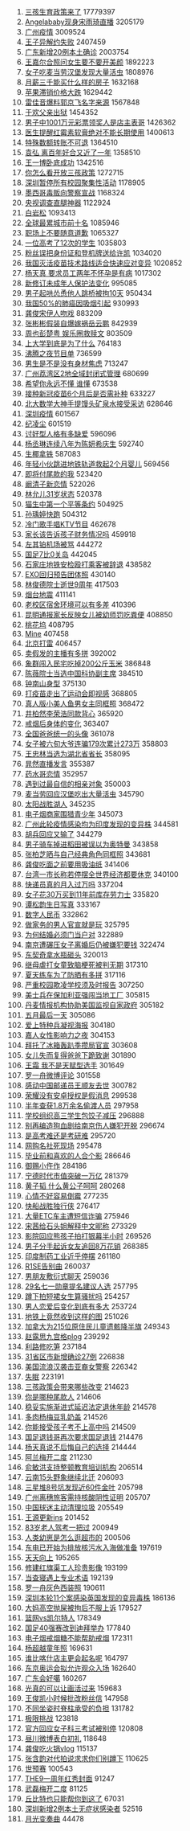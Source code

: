 1. [三孩生育政策来了](https://s.weibo.com/weibo?q=%23%E4%B8%89%E5%AD%A9%E7%94%9F%E8%82%B2%E6%94%BF%E7%AD%96%E6%9D%A5%E4%BA%86%23&Refer=top) 17779397
1. [Angelababy现身宋雨琦直播](https://s.weibo.com/weibo?q=Angelababy%E7%8E%B0%E8%BA%AB%E5%AE%8B%E9%9B%A8%E7%90%A6%E7%9B%B4%E6%92%AD&Refer=top) 3205179
1. [广州疫情](https://s.weibo.com/weibo?q=%23%E5%B9%BF%E5%B7%9E%E7%96%AB%E6%83%85%23&Refer=top) 3009524
1. [王子异解约失败](https://s.weibo.com/weibo?q=%23%E7%8E%8B%E5%AD%90%E5%BC%82%E8%A7%A3%E7%BA%A6%E5%A4%B1%E8%B4%A5%23&Refer=top) 2407459
1. [广东新增20例本土确诊](https://s.weibo.com/weibo?q=%23%E5%B9%BF%E4%B8%9C%E6%96%B0%E5%A2%9E20%E4%BE%8B%E6%9C%AC%E5%9C%9F%E7%A1%AE%E8%AF%8A%23&Refer=top) 2003754
1. [王嘉尔合照问女生要不要开美颜](https://s.weibo.com/weibo?q=%23%E7%8E%8B%E5%98%89%E5%B0%94%E5%90%88%E7%85%A7%E9%97%AE%E5%A5%B3%E7%94%9F%E8%A6%81%E4%B8%8D%E8%A6%81%E5%BC%80%E7%BE%8E%E9%A2%9C%23&Refer=top) 1892223
1. [女子吃麦当劳汉堡发现大量活虫](https://s.weibo.com/weibo?q=%23%E5%A5%B3%E5%AD%90%E5%90%83%E9%BA%A6%E5%BD%93%E5%8A%B3%E6%B1%89%E5%A0%A1%E5%8F%91%E7%8E%B0%E5%A4%A7%E9%87%8F%E6%B4%BB%E8%99%AB%23&Refer=top) 1808976
1. [月薪三千能买什么样的房子](https://s.weibo.com/weibo?q=%23%E6%9C%88%E8%96%AA%E4%B8%89%E5%8D%83%E8%83%BD%E4%B9%B0%E4%BB%80%E4%B9%88%E6%A0%B7%E7%9A%84%E6%88%BF%E5%AD%90%23&Refer=top) 1632168
1. [苹果滞销价格大跌](https://s.weibo.com/weibo?q=%23%E8%8B%B9%E6%9E%9C%E6%BB%9E%E9%94%80%E4%BB%B7%E6%A0%BC%E5%A4%A7%E8%B7%8C%23&Refer=top) 1629442
1. [雷佳音爆料郭京飞名字来源](https://s.weibo.com/weibo?q=%23%E9%9B%B7%E4%BD%B3%E9%9F%B3%E7%88%86%E6%96%99%E9%83%AD%E4%BA%AC%E9%A3%9E%E5%90%8D%E5%AD%97%E6%9D%A5%E6%BA%90%23&Refer=top) 1567848
1. [于欢父亲出狱](https://s.weibo.com/weibo?q=%23%E4%BA%8E%E6%AC%A2%E7%88%B6%E4%BA%B2%E5%87%BA%E7%8B%B1%23&Refer=top) 1454352
1. [男子中1001万元彩票领奖人是店主表哥](https://s.weibo.com/weibo?q=%23%E7%94%B7%E5%AD%90%E4%B8%AD1001%E4%B8%87%E5%85%83%E5%BD%A9%E7%A5%A8%E9%A2%86%E5%A5%96%E4%BA%BA%E6%98%AF%E5%BA%97%E4%B8%BB%E8%A1%A8%E5%93%A5%23&Refer=top) 1426362
1. [医生提醒红霉素软膏绝对不能长期使用](https://s.weibo.com/weibo?q=%23%E5%8C%BB%E7%94%9F%E6%8F%90%E9%86%92%E7%BA%A2%E9%9C%89%E7%B4%A0%E8%BD%AF%E8%86%8F%E7%BB%9D%E5%AF%B9%E4%B8%8D%E8%83%BD%E9%95%BF%E6%9C%9F%E4%BD%BF%E7%94%A8%23&Refer=top) 1400613
1. [特殊数额转账不可退](https://s.weibo.com/weibo?q=%23%E7%89%B9%E6%AE%8A%E6%95%B0%E9%A2%9D%E8%BD%AC%E8%B4%A6%E4%B8%8D%E5%8F%AF%E9%80%80%23&Refer=top) 1364510
1. [袁弘 离百年好合又近了一年](https://s.weibo.com/weibo?q=%E8%A2%81%E5%BC%98%20%E7%A6%BB%E7%99%BE%E5%B9%B4%E5%A5%BD%E5%90%88%E5%8F%88%E8%BF%91%E4%BA%86%E4%B8%80%E5%B9%B4&Refer=top) 1358510
1. [王一博卧底成功](https://s.weibo.com/weibo?q=%23%E7%8E%8B%E4%B8%80%E5%8D%9A%E5%8D%A7%E5%BA%95%E6%88%90%E5%8A%9F%23&Refer=top) 1342516
1. [你怎么看开放三孩政策](https://s.weibo.com/weibo?q=%23%E4%BD%A0%E6%80%8E%E4%B9%88%E7%9C%8B%E5%BC%80%E6%94%BE%E4%B8%89%E5%AD%A9%E6%94%BF%E7%AD%96%23&Refer=top) 1272715
1. [深圳暂停所有校园聚集性活动](https://s.weibo.com/weibo?q=%23%E6%B7%B1%E5%9C%B3%E6%9A%82%E5%81%9C%E6%89%80%E6%9C%89%E6%A0%A1%E5%9B%AD%E8%81%9A%E9%9B%86%E6%80%A7%E6%B4%BB%E5%8A%A8%23&Refer=top) 1178905
1. [墨西哥毒贩向警察宣战](https://s.weibo.com/weibo?q=%23%E5%A2%A8%E8%A5%BF%E5%93%A5%E6%AF%92%E8%B4%A9%E5%90%91%E8%AD%A6%E5%AF%9F%E5%AE%A3%E6%88%98%23&Refer=top) 1168324
1. [央视调查直腿神器](https://s.weibo.com/weibo?q=%23%E5%A4%AE%E8%A7%86%E8%B0%83%E6%9F%A5%E7%9B%B4%E8%85%BF%E7%A5%9E%E5%99%A8%23&Refer=top) 1122924
1. [白岩松](https://s.weibo.com/weibo?q=%E7%99%BD%E5%B2%A9%E6%9D%BE&Refer=top) 1093413
1. [全球最累城市前十名](https://s.weibo.com/weibo?q=%23%E5%85%A8%E7%90%83%E6%9C%80%E7%B4%AF%E5%9F%8E%E5%B8%82%E5%89%8D%E5%8D%81%E5%90%8D%23&Refer=top) 1085946
1. [职场上不要随意道歉](https://s.weibo.com/weibo?q=%23%E8%81%8C%E5%9C%BA%E4%B8%8A%E4%B8%8D%E8%A6%81%E9%9A%8F%E6%84%8F%E9%81%93%E6%AD%89%23&Refer=top) 1065327
1. [一位高考了12次的学生](https://s.weibo.com/weibo?q=%23%E4%B8%80%E4%BD%8D%E9%AB%98%E8%80%83%E4%BA%8612%E6%AC%A1%E7%9A%84%E5%AD%A6%E7%94%9F%23&Refer=top) 1035803
1. [粉丝误把身份证和登机牌送给许凯](https://s.weibo.com/weibo?q=%23%E7%B2%89%E4%B8%9D%E8%AF%AF%E6%8A%8A%E8%BA%AB%E4%BB%BD%E8%AF%81%E5%92%8C%E7%99%BB%E6%9C%BA%E7%89%8C%E9%80%81%E7%BB%99%E8%AE%B8%E5%87%AF%23&Refer=top) 1034020
1. [我国灭活疫苗技术路线适合快速应对变异](https://s.weibo.com/weibo?q=%23%E6%88%91%E5%9B%BD%E7%81%AD%E6%B4%BB%E7%96%AB%E8%8B%97%E6%8A%80%E6%9C%AF%E8%B7%AF%E7%BA%BF%E9%80%82%E5%90%88%E5%BF%AB%E9%80%9F%E5%BA%94%E5%AF%B9%E5%8F%98%E5%BC%82%23&Refer=top) 1020852
1. [杨天真 要求员工两年不怀孕是有病](https://s.weibo.com/weibo?q=%23%E6%9D%A8%E5%A4%A9%E7%9C%9F%20%E8%A6%81%E6%B1%82%E5%91%98%E5%B7%A5%E4%B8%A4%E5%B9%B4%E4%B8%8D%E6%80%80%E5%AD%95%E6%98%AF%E6%9C%89%E7%97%85%23&Refer=top) 1017302
1. [新修订未成年人保护法变化](https://s.weibo.com/weibo?q=%23%E6%96%B0%E4%BF%AE%E8%AE%A2%E6%9C%AA%E6%88%90%E5%B9%B4%E4%BA%BA%E4%BF%9D%E6%8A%A4%E6%B3%95%E5%8F%98%E5%8C%96%23&Refer=top) 995085
1. [男子起哄怂恿他人跳桥被拘10天](https://s.weibo.com/weibo?q=%23%E7%94%B7%E5%AD%90%E8%B5%B7%E5%93%84%E6%80%82%E6%81%BF%E4%BB%96%E4%BA%BA%E8%B7%B3%E6%A1%A5%E8%A2%AB%E6%8B%9810%E5%A4%A9%23&Refer=top) 950434
1. [我国50%的肺癌因吸烟引起](https://s.weibo.com/weibo?q=%23%E6%88%91%E5%9B%BD50%25%E7%9A%84%E8%82%BA%E7%99%8C%E5%9B%A0%E5%90%B8%E7%83%9F%E5%BC%95%E8%B5%B7%23&Refer=top) 930993
1. [龚俊宋伊人吻戏](https://s.weibo.com/weibo?q=%23%E9%BE%9A%E4%BF%8A%E5%AE%8B%E4%BC%8A%E4%BA%BA%E5%90%BB%E6%88%8F%23&Refer=top) 883209
1. [张彬彬假装自爆嫁祸岳云鹏](https://s.weibo.com/weibo?q=%23%E5%BC%A0%E5%BD%AC%E5%BD%AC%E5%81%87%E8%A3%85%E8%87%AA%E7%88%86%E5%AB%81%E7%A5%B8%E5%B2%B3%E4%BA%91%E9%B9%8F%23&Refer=top) 842939
1. [周也彭楚粤 娱乐圈救赎文](https://s.weibo.com/weibo?q=%E5%91%A8%E4%B9%9F%E5%BD%AD%E6%A5%9A%E7%B2%A4%20%E5%A8%B1%E4%B9%90%E5%9C%88%E6%95%91%E8%B5%8E%E6%96%87&Refer=top) 803509
1. [上大学到底是为了什么](https://s.weibo.com/weibo?q=%23%E4%B8%8A%E5%A4%A7%E5%AD%A6%E5%88%B0%E5%BA%95%E6%98%AF%E4%B8%BA%E4%BA%86%E4%BB%80%E4%B9%88%23&Refer=top) 764183
1. [沸腾之夜节目单](https://s.weibo.com/weibo?q=%23%E6%B2%B8%E8%85%BE%E4%B9%8B%E5%A4%9C%E8%8A%82%E7%9B%AE%E5%8D%95%23&Refer=top) 736599
1. [男生是不是没有身材焦虑](https://s.weibo.com/weibo?q=%23%E7%94%B7%E7%94%9F%E6%98%AF%E4%B8%8D%E6%98%AF%E6%B2%A1%E6%9C%89%E8%BA%AB%E6%9D%90%E7%84%A6%E8%99%91%23&Refer=top) 713247
1. [广州荔湾区2地全域封闭式管理](https://s.weibo.com/weibo?q=%23%E5%B9%BF%E5%B7%9E%E8%8D%94%E6%B9%BE%E5%8C%BA2%E5%9C%B0%E5%85%A8%E5%9F%9F%E5%B0%81%E9%97%AD%E5%BC%8F%E7%AE%A1%E7%90%86%23&Refer=top) 680699
1. [希望你永远不懂 谁懂](https://s.weibo.com/weibo?q=%E5%B8%8C%E6%9C%9B%E4%BD%A0%E6%B0%B8%E8%BF%9C%E4%B8%8D%E6%87%82%20%E8%B0%81%E6%87%82&Refer=top) 673538
1. [接种新冠疫苗6个月后是否需补种](https://s.weibo.com/weibo?q=%23%E6%8E%A5%E7%A7%8D%E6%96%B0%E5%86%A0%E7%96%AB%E8%8B%976%E4%B8%AA%E6%9C%88%E5%90%8E%E6%98%AF%E5%90%A6%E9%9C%80%E8%A1%A5%E7%A7%8D%23&Refer=top) 633227
1. [北大数学大神手提馒头矿泉水接受采访](https://s.weibo.com/weibo?q=%23%E5%8C%97%E5%A4%A7%E6%95%B0%E5%AD%A6%E5%A4%A7%E7%A5%9E%E6%89%8B%E6%8F%90%E9%A6%92%E5%A4%B4%E7%9F%BF%E6%B3%89%E6%B0%B4%E6%8E%A5%E5%8F%97%E9%87%87%E8%AE%BF%23&Refer=top) 628646
1. [深圳疫情](https://s.weibo.com/weibo?q=%E6%B7%B1%E5%9C%B3%E7%96%AB%E6%83%85&Refer=top) 601567
1. [纪凌尘](https://s.weibo.com/weibo?q=%E7%BA%AA%E5%87%8C%E5%B0%98&Refer=top) 601519
1. [讨好型人格有多缺爱](https://s.weibo.com/weibo?q=%23%E8%AE%A8%E5%A5%BD%E5%9E%8B%E4%BA%BA%E6%A0%BC%E6%9C%89%E5%A4%9A%E7%BC%BA%E7%88%B1%23&Refer=top) 596096
1. [杨丞琳连续八年为陈妍希庆生](https://s.weibo.com/weibo?q=%23%E6%9D%A8%E4%B8%9E%E7%90%B3%E8%BF%9E%E7%BB%AD%E5%85%AB%E5%B9%B4%E4%B8%BA%E9%99%88%E5%A6%8D%E5%B8%8C%E5%BA%86%E7%94%9F%23&Refer=top) 592740
1. [生椰拿铁](https://s.weibo.com/weibo?q=%E7%94%9F%E6%A4%B0%E6%8B%BF%E9%93%81&Refer=top) 587083
1. [年轻小伙跳进地铁轨道救起2个月婴儿](https://s.weibo.com/weibo?q=%23%E5%B9%B4%E8%BD%BB%E5%B0%8F%E4%BC%99%E8%B7%B3%E8%BF%9B%E5%9C%B0%E9%93%81%E8%BD%A8%E9%81%93%E6%95%91%E8%B5%B72%E4%B8%AA%E6%9C%88%E5%A9%B4%E5%84%BF%23&Refer=top) 569456
1. [即将付尾款的我](https://s.weibo.com/weibo?q=%23%E5%8D%B3%E5%B0%86%E4%BB%98%E5%B0%BE%E6%AC%BE%E7%9A%84%E6%88%91%23&Refer=top) 523420
1. [阚清子新恋情](https://s.weibo.com/weibo?q=%23%E9%98%9A%E6%B8%85%E5%AD%90%E6%96%B0%E6%81%8B%E6%83%85%23&Refer=top) 522026
1. [林允儿31岁状态](https://s.weibo.com/weibo?q=%23%E6%9E%97%E5%85%81%E5%84%BF31%E5%B2%81%E7%8A%B6%E6%80%81%23&Refer=top) 520378
1. [猫生中第一个平等条约](https://s.weibo.com/weibo?q=%23%E7%8C%AB%E7%94%9F%E4%B8%AD%E7%AC%AC%E4%B8%80%E4%B8%AA%E5%B9%B3%E7%AD%89%E6%9D%A1%E7%BA%A6%23&Refer=top) 504925
1. [孙瑀婷快跑](https://s.weibo.com/weibo?q=%23%E5%AD%99%E7%91%80%E5%A9%B7%E5%BF%AB%E8%B7%91%23&Refer=top) 504312
1. [冷门歌手唱KTV节目](https://s.weibo.com/weibo?q=%E5%86%B7%E9%97%A8%E6%AD%8C%E6%89%8B%E5%94%B1KTV%E8%8A%82%E7%9B%AE&Refer=top) 462678
1. [家长该告诉孩子财务情况吗](https://s.weibo.com/weibo?q=%23%E5%AE%B6%E9%95%BF%E8%AF%A5%E5%91%8A%E8%AF%89%E5%AD%A9%E5%AD%90%E8%B4%A2%E5%8A%A1%E6%83%85%E5%86%B5%E5%90%97%23&Refer=top) 459918
1. [左其铂机场被骂](https://s.weibo.com/weibo?q=%23%E5%B7%A6%E5%85%B6%E9%93%82%E6%9C%BA%E5%9C%BA%E8%A2%AB%E9%AA%82%23&Refer=top) 444272
1. [国足7比0关岛](https://s.weibo.com/weibo?q=%E5%9B%BD%E8%B6%B37%E6%AF%940%E5%85%B3%E5%B2%9B&Refer=top) 442045
1. [石家庄地铁安检殴打乘客被辞退](https://s.weibo.com/weibo?q=%23%E7%9F%B3%E5%AE%B6%E5%BA%84%E5%9C%B0%E9%93%81%E5%AE%89%E6%A3%80%E6%AE%B4%E6%89%93%E4%B9%98%E5%AE%A2%E8%A2%AB%E8%BE%9E%E9%80%80%23&Refer=top) 438582
1. [EXO回归预告团体照](https://s.weibo.com/weibo?q=%23EXO%E5%9B%9E%E5%BD%92%E9%A2%84%E5%91%8A%E5%9B%A2%E4%BD%93%E7%85%A7%23&Refer=top) 430140
1. [林俊德院士逝世9周年](https://s.weibo.com/weibo?q=%23%E6%9E%97%E4%BF%8A%E5%BE%B7%E9%99%A2%E5%A3%AB%E9%80%9D%E4%B8%969%E5%91%A8%E5%B9%B4%23&Refer=top) 417503
1. [烟台地震](https://s.weibo.com/weibo?q=%E7%83%9F%E5%8F%B0%E5%9C%B0%E9%9C%87&Refer=top) 411141
1. [老校区宿舍环境可以有多差](https://s.weibo.com/weibo?q=%23%E8%80%81%E6%A0%A1%E5%8C%BA%E5%AE%BF%E8%88%8D%E7%8E%AF%E5%A2%83%E5%8F%AF%E4%BB%A5%E6%9C%89%E5%A4%9A%E5%B7%AE%23&Refer=top) 410396
1. [昆明通报家长反映女儿被幼师罚吃粪便](https://s.weibo.com/weibo?q=%23%E6%98%86%E6%98%8E%E9%80%9A%E6%8A%A5%E5%AE%B6%E9%95%BF%E5%8F%8D%E6%98%A0%E5%A5%B3%E5%84%BF%E8%A2%AB%E5%B9%BC%E5%B8%88%E7%BD%9A%E5%90%83%E7%B2%AA%E4%BE%BF%23&Refer=top) 408850
1. [桃花坞](https://s.weibo.com/weibo?q=%E6%A1%83%E8%8A%B1%E5%9D%9E&Refer=top) 408795
1. [Mine](https://s.weibo.com/weibo?q=%23Mine%23&Refer=top) 407458
1. [北京打雷](https://s.weibo.com/weibo?q=%E5%8C%97%E4%BA%AC%E6%89%93%E9%9B%B7&Refer=top) 406457
1. [卖假发的主播有多拼](https://s.weibo.com/weibo?q=%23%E5%8D%96%E5%81%87%E5%8F%91%E7%9A%84%E4%B8%BB%E6%92%AD%E6%9C%89%E5%A4%9A%E6%8B%BC%23&Refer=top) 392002
1. [象群闯入民宅吃掉200公斤玉米](https://s.weibo.com/weibo?q=%23%E8%B1%A1%E7%BE%A4%E9%97%AF%E5%85%A5%E6%B0%91%E5%AE%85%E5%90%83%E6%8E%89200%E5%85%AC%E6%96%A4%E7%8E%89%E7%B1%B3%23&Refer=top) 386848
1. [陈薇院士当选中国科协副主席](https://s.weibo.com/weibo?q=%23%E9%99%88%E8%96%87%E9%99%A2%E5%A3%AB%E5%BD%93%E9%80%89%E4%B8%AD%E5%9B%BD%E7%A7%91%E5%8D%8F%E5%89%AF%E4%B8%BB%E5%B8%AD%23&Refer=top) 384510
1. [钟南山身型](https://s.weibo.com/weibo?q=%23%E9%92%9F%E5%8D%97%E5%B1%B1%E8%BA%AB%E5%9E%8B%23&Refer=top) 375130
1. [打疫苗走出了运动会即视感](https://s.weibo.com/weibo?q=%23%E6%89%93%E7%96%AB%E8%8B%97%E8%B5%B0%E5%87%BA%E4%BA%86%E8%BF%90%E5%8A%A8%E4%BC%9A%E5%8D%B3%E8%A7%86%E6%84%9F%23&Refer=top) 368805
1. [真人版小美人鱼男女主同框照](https://s.weibo.com/weibo?q=%23%E7%9C%9F%E4%BA%BA%E7%89%88%E5%B0%8F%E7%BE%8E%E4%BA%BA%E9%B1%BC%E7%94%B7%E5%A5%B3%E4%B8%BB%E5%90%8C%E6%A1%86%E7%85%A7%23&Refer=top) 368472
1. [井柏然李荣浩同款背心](https://s.weibo.com/weibo?q=%23%E4%BA%95%E6%9F%8F%E7%84%B6%E6%9D%8E%E8%8D%A3%E6%B5%A9%E5%90%8C%E6%AC%BE%E8%83%8C%E5%BF%83%23&Refer=top) 365920
1. [戒烟后身体的变化](https://s.weibo.com/weibo?q=%23%E6%88%92%E7%83%9F%E5%90%8E%E8%BA%AB%E4%BD%93%E7%9A%84%E5%8F%98%E5%8C%96%23&Refer=top) 363407
1. [全国爸爸统一的头像](https://s.weibo.com/weibo?q=%23%E5%85%A8%E5%9B%BD%E7%88%B8%E7%88%B8%E7%BB%9F%E4%B8%80%E7%9A%84%E5%A4%B4%E5%83%8F%23&Refer=top) 361078
1. [女子被六旬大爷连骗179次累计273万](https://s.weibo.com/weibo?q=%23%E5%A5%B3%E5%AD%90%E8%A2%AB%E5%85%AD%E6%97%AC%E5%A4%A7%E7%88%B7%E8%BF%9E%E9%AA%97179%E6%AC%A1%E7%B4%AF%E8%AE%A1273%E4%B8%87%23&Refer=top) 358803
1. [王忠林当选为湖北省省长](https://s.weibo.com/weibo?q=%23%E7%8E%8B%E5%BF%A0%E6%9E%97%E5%BD%93%E9%80%89%E4%B8%BA%E6%B9%96%E5%8C%97%E7%9C%81%E7%9C%81%E9%95%BF%23&Refer=top) 358095
1. [晁然直播发言](https://s.weibo.com/weibo?q=%23%E6%99%81%E7%84%B6%E7%9B%B4%E6%92%AD%E5%8F%91%E8%A8%80%23&Refer=top) 355387
1. [药水哥恋情](https://s.weibo.com/weibo?q=%23%E8%8D%AF%E6%B0%B4%E5%93%A5%E6%81%8B%E6%83%85%23&Refer=top) 352957
1. [遇到过最自信的相亲对象](https://s.weibo.com/weibo?q=%23%E9%81%87%E5%88%B0%E8%BF%87%E6%9C%80%E8%87%AA%E4%BF%A1%E7%9A%84%E7%9B%B8%E4%BA%B2%E5%AF%B9%E8%B1%A1%23&Refer=top) 350003
1. [麦当劳回应汉堡吃出大量活虫](https://s.weibo.com/weibo?q=%23%E9%BA%A6%E5%BD%93%E5%8A%B3%E5%9B%9E%E5%BA%94%E6%B1%89%E5%A0%A1%E5%90%83%E5%87%BA%E5%A4%A7%E9%87%8F%E6%B4%BB%E8%99%AB%23&Refer=top) 345790
1. [太阳战胜湖人](https://s.weibo.com/weibo?q=%23%E5%A4%AA%E9%98%B3%E6%88%98%E8%83%9C%E6%B9%96%E4%BA%BA%23&Refer=top) 345235
1. [电子烟商家围猎青少年](https://s.weibo.com/weibo?q=%23%E7%94%B5%E5%AD%90%E7%83%9F%E5%95%86%E5%AE%B6%E5%9B%B4%E7%8C%8E%E9%9D%92%E5%B0%91%E5%B9%B4%23&Refer=top) 345073
1. [广州此轮疫情感染均为印度发现的变异株](https://s.weibo.com/weibo?q=%23%E5%B9%BF%E5%B7%9E%E6%AD%A4%E8%BD%AE%E7%96%AB%E6%83%85%E6%84%9F%E6%9F%93%E5%9D%87%E4%B8%BA%E5%8D%B0%E5%BA%A6%E5%8F%91%E7%8E%B0%E7%9A%84%E5%8F%98%E5%BC%82%E6%A0%AA%23&Refer=top) 344581
1. [胡兵回应又输了](https://s.weibo.com/weibo?q=%23%E8%83%A1%E5%85%B5%E5%9B%9E%E5%BA%94%E5%8F%88%E8%BE%93%E4%BA%86%23&Refer=top) 344279
1. [男子骑车掉进稻田被误以为奥特曼](https://s.weibo.com/weibo?q=%23%E7%94%B7%E5%AD%90%E9%AA%91%E8%BD%A6%E6%8E%89%E8%BF%9B%E7%A8%BB%E7%94%B0%E8%A2%AB%E8%AF%AF%E4%BB%A5%E4%B8%BA%E5%A5%A5%E7%89%B9%E6%9B%BC%23&Refer=top) 343858
1. [张柏芝晒与自己经典角色同框照](https://s.weibo.com/weibo?q=%23%E5%BC%A0%E6%9F%8F%E8%8A%9D%E6%99%92%E4%B8%8E%E8%87%AA%E5%B7%B1%E7%BB%8F%E5%85%B8%E8%A7%92%E8%89%B2%E5%90%8C%E6%A1%86%E7%85%A7%23&Refer=top) 343681
1. [龚俊吃面之前要用吸油纸](https://s.weibo.com/weibo?q=%23%E9%BE%9A%E4%BF%8A%E5%90%83%E9%9D%A2%E4%B9%8B%E5%89%8D%E8%A6%81%E7%94%A8%E5%90%B8%E6%B2%B9%E7%BA%B8%23&Refer=top) 341406
1. [台湾一市长称若停摆全世界经济都要休克](https://s.weibo.com/weibo?q=%23%E5%8F%B0%E6%B9%BE%E4%B8%80%E5%B8%82%E9%95%BF%E7%A7%B0%E8%8B%A5%E5%81%9C%E6%91%86%E5%85%A8%E4%B8%96%E7%95%8C%E7%BB%8F%E6%B5%8E%E9%83%BD%E8%A6%81%E4%BC%91%E5%85%8B%23&Refer=top) 340100
1. [快递员真的月入过万吗](https://s.weibo.com/weibo?q=%23%E5%BF%AB%E9%80%92%E5%91%98%E7%9C%9F%E7%9A%84%E6%9C%88%E5%85%A5%E8%BF%87%E4%B8%87%E5%90%97%23&Refer=top) 337204
1. [女子花30万买到11年前库存劳力士](https://s.weibo.com/weibo?q=%23%E5%A5%B3%E5%AD%90%E8%8A%B130%E4%B8%87%E4%B9%B0%E5%88%B011%E5%B9%B4%E5%89%8D%E5%BA%93%E5%AD%98%E5%8A%B3%E5%8A%9B%E5%A3%AB%23&Refer=top) 335820
1. [谭松韵生日写真](https://s.weibo.com/weibo?q=%23%E8%B0%AD%E6%9D%BE%E9%9F%B5%E7%94%9F%E6%97%A5%E5%86%99%E7%9C%9F%23&Refer=top) 333167
1. [数字人民币](https://s.weibo.com/weibo?q=%E6%95%B0%E5%AD%97%E4%BA%BA%E6%B0%91%E5%B8%81&Refer=top) 332862
1. [做家务的男人官宣就是玩](https://s.weibo.com/weibo?q=%23%E5%81%9A%E5%AE%B6%E5%8A%A1%E7%9A%84%E7%94%B7%E4%BA%BA%E5%AE%98%E5%AE%A3%E5%B0%B1%E6%98%AF%E7%8E%A9%23&Refer=top) 325795
1. [为何结婚必须门当户对](https://s.weibo.com/weibo?q=%23%E4%B8%BA%E4%BD%95%E7%BB%93%E5%A9%9A%E5%BF%85%E9%A1%BB%E9%97%A8%E5%BD%93%E6%88%B7%E5%AF%B9%23&Refer=top) 322889
1. [南京遭碾压女子离婚后仍被嫌犯要钱](https://s.weibo.com/weibo?q=%23%E5%8D%97%E4%BA%AC%E9%81%AD%E7%A2%BE%E5%8E%8B%E5%A5%B3%E5%AD%90%E7%A6%BB%E5%A9%9A%E5%90%8E%E4%BB%8D%E8%A2%AB%E5%AB%8C%E7%8A%AF%E8%A6%81%E9%92%B1%23&Refer=top) 322474
1. [东契奇拿水瓶砸头](https://s.weibo.com/weibo?q=%23%E4%B8%9C%E5%A5%91%E5%A5%87%E6%8B%BF%E6%B0%B4%E7%93%B6%E7%A0%B8%E5%A4%B4%23&Refer=top) 320013
1. [继母虐打女童致脑梗死被判无期](https://s.weibo.com/weibo?q=%23%E7%BB%A7%E6%AF%8D%E8%99%90%E6%89%93%E5%A5%B3%E7%AB%A5%E8%87%B4%E8%84%91%E6%A2%97%E6%AD%BB%E8%A2%AB%E5%88%A4%E6%97%A0%E6%9C%9F%23&Refer=top) 317310
1. [夏天练车为了防晒有多拼](https://s.weibo.com/weibo?q=%23%E5%A4%8F%E5%A4%A9%E7%BB%83%E8%BD%A6%E4%B8%BA%E4%BA%86%E9%98%B2%E6%99%92%E6%9C%89%E5%A4%9A%E6%8B%BC%23&Refer=top) 317116
1. [严重校园欺凌学校须及时报告](https://s.weibo.com/weibo?q=%23%E4%B8%A5%E9%87%8D%E6%A0%A1%E5%9B%AD%E6%AC%BA%E5%87%8C%E5%AD%A6%E6%A0%A1%E9%A1%BB%E5%8F%8A%E6%97%B6%E6%8A%A5%E5%91%8A%23&Refer=top) 307250
1. [美士兵在保加利亚强闯当地工厂](https://s.weibo.com/weibo?q=%23%E7%BE%8E%E5%A3%AB%E5%85%B5%E5%9C%A8%E4%BF%9D%E5%8A%A0%E5%88%A9%E4%BA%9A%E5%BC%BA%E9%97%AF%E5%BD%93%E5%9C%B0%E5%B7%A5%E5%8E%82%23&Refer=top) 305815
1. [丹麦情报机构协助美国监视自家政府](https://s.weibo.com/weibo?q=%23%E4%B8%B9%E9%BA%A6%E6%83%85%E6%8A%A5%E6%9C%BA%E6%9E%84%E5%8D%8F%E5%8A%A9%E7%BE%8E%E5%9B%BD%E7%9B%91%E8%A7%86%E8%87%AA%E5%AE%B6%E6%94%BF%E5%BA%9C%23&Refer=top) 305182
1. [五月最后一天](https://s.weibo.com/weibo?q=%E4%BA%94%E6%9C%88%E6%9C%80%E5%90%8E%E4%B8%80%E5%A4%A9&Refer=top) 305086
1. [爱上特种兵凝视海报](https://s.weibo.com/weibo?q=%23%E7%88%B1%E4%B8%8A%E7%89%B9%E7%A7%8D%E5%85%B5%E5%87%9D%E8%A7%86%E6%B5%B7%E6%8A%A5%23&Refer=top) 304180
1. [嘉人女性影响力之夜](https://s.weibo.com/weibo?q=%23%E5%98%89%E4%BA%BA%E5%A5%B3%E6%80%A7%E5%BD%B1%E5%93%8D%E5%8A%9B%E4%B9%8B%E5%A4%9C%23&Refer=top) 304153
1. [拜托了冰箱轰趴季攒局官宣](https://s.weibo.com/weibo?q=%23%E6%8B%9C%E6%89%98%E4%BA%86%E5%86%B0%E7%AE%B1%E8%BD%B0%E8%B6%B4%E5%AD%A3%E6%94%92%E5%B1%80%E5%AE%98%E5%AE%A3%23&Refer=top) 303608
1. [女儿失而复得爸爸下跪致谢](https://s.weibo.com/weibo?q=%23%E5%A5%B3%E5%84%BF%E5%A4%B1%E8%80%8C%E5%A4%8D%E5%BE%97%E7%88%B8%E7%88%B8%E4%B8%8B%E8%B7%AA%E8%87%B4%E8%B0%A2%23&Refer=top) 301890
1. [王霜 我不是天赋型选手](https://s.weibo.com/weibo?q=%23%E7%8E%8B%E9%9C%9C%20%E6%88%91%E4%B8%8D%E6%98%AF%E5%A4%A9%E8%B5%8B%E5%9E%8B%E9%80%89%E6%89%8B%23&Refer=top) 301649
1. [罗一舟微博评论](https://s.weibo.com/weibo?q=%23%E7%BD%97%E4%B8%80%E8%88%9F%E5%BE%AE%E5%8D%9A%E8%AF%84%E8%AE%BA%23&Refer=top) 301558
1. [感动中国邮递员王顺友去世](https://s.weibo.com/weibo?q=%23%E6%84%9F%E5%8A%A8%E4%B8%AD%E5%9B%BD%E9%82%AE%E9%80%92%E5%91%98%E7%8E%8B%E9%A1%BA%E5%8F%8B%E5%8E%BB%E4%B8%96%23&Refer=top) 300782
1. [荣耀没有安卓授权是假消息](https://s.weibo.com/weibo?q=%23%E8%8D%A3%E8%80%80%E6%B2%A1%E6%9C%89%E5%AE%89%E5%8D%93%E6%8E%88%E6%9D%83%E6%98%AF%E5%81%87%E6%B6%88%E6%81%AF%23&Refer=top) 299538
1. [半年查获1.8万余名偷渡人员](https://s.weibo.com/weibo?q=%23%E5%8D%8A%E5%B9%B4%E6%9F%A5%E8%8E%B71.8%E4%B8%87%E4%BD%99%E5%90%8D%E5%81%B7%E6%B8%A1%E4%BA%BA%E5%91%98%23&Refer=top) 297958
1. [学校组织高三学生包饺子减压](https://s.weibo.com/weibo?q=%23%E5%AD%A6%E6%A0%A1%E7%BB%84%E7%BB%87%E9%AB%98%E4%B8%89%E5%AD%A6%E7%94%9F%E5%8C%85%E9%A5%BA%E5%AD%90%E5%87%8F%E5%8E%8B%23&Refer=top) 296888
1. [别再编造狗血剧给南京伤人嫌犯开脱](https://s.weibo.com/weibo?q=%23%E5%88%AB%E5%86%8D%E7%BC%96%E9%80%A0%E7%8B%97%E8%A1%80%E5%89%A7%E7%BB%99%E5%8D%97%E4%BA%AC%E4%BC%A4%E4%BA%BA%E5%AB%8C%E7%8A%AF%E5%BC%80%E8%84%B1%23&Refer=top) 296674
1. [是高考难还是考研难](https://s.weibo.com/weibo?q=%23%E6%98%AF%E9%AB%98%E8%80%83%E9%9A%BE%E8%BF%98%E6%98%AF%E8%80%83%E7%A0%94%E9%9A%BE%23&Refer=top) 295720
1. [网购名社死现场](https://s.weibo.com/weibo?q=%23%E7%BD%91%E8%B4%AD%E5%90%8D%E7%A4%BE%E6%AD%BB%E7%8E%B0%E5%9C%BA%23&Refer=top) 295478
1. [毕业前和喜欢的人合个影](https://s.weibo.com/weibo?q=%23%E6%AF%95%E4%B8%9A%E5%89%8D%E5%92%8C%E5%96%9C%E6%AC%A2%E7%9A%84%E4%BA%BA%E5%90%88%E4%B8%AA%E5%BD%B1%23&Refer=top) 286646
1. [御赐小仵作](https://s.weibo.com/weibo?q=%E5%BE%A1%E8%B5%90%E5%B0%8F%E4%BB%B5%E4%BD%9C&Refer=top) 284186
1. [宁德时代市值突破一万亿](https://s.weibo.com/weibo?q=%23%E5%AE%81%E5%BE%B7%E6%97%B6%E4%BB%A3%E5%B8%82%E5%80%BC%E7%AA%81%E7%A0%B4%E4%B8%80%E4%B8%87%E4%BA%BF%23&Refer=top) 281379
1. [黄子韬 什么黄公子呵呵](https://s.weibo.com/weibo?q=%E9%BB%84%E5%AD%90%E9%9F%AC%20%E4%BB%80%E4%B9%88%E9%BB%84%E5%85%AC%E5%AD%90%E5%91%B5%E5%91%B5&Refer=top) 280268
1. [心情不好容易倒霉](https://s.weibo.com/weibo?q=%23%E5%BF%83%E6%83%85%E4%B8%8D%E5%A5%BD%E5%AE%B9%E6%98%93%E5%80%92%E9%9C%89%23&Refer=top) 277235
1. [快船战胜独行侠](https://s.weibo.com/weibo?q=%23%E5%BF%AB%E8%88%B9%E6%88%98%E8%83%9C%E7%8B%AC%E8%A1%8C%E4%BE%A0%23&Refer=top) 276417
1. [大量ETC车主遭短信诈骗](https://s.weibo.com/weibo?q=%23%E5%A4%A7%E9%87%8FETC%E8%BD%A6%E4%B8%BB%E9%81%AD%E7%9F%AD%E4%BF%A1%E8%AF%88%E9%AA%97%23&Refer=top) 275946
1. [宋茜给石头姐解释中文昵称](https://s.weibo.com/weibo?q=%23%E5%AE%8B%E8%8C%9C%E7%BB%99%E7%9F%B3%E5%A4%B4%E5%A7%90%E8%A7%A3%E9%87%8A%E4%B8%AD%E6%96%87%E6%98%B5%E7%A7%B0%23&Refer=top) 273329
1. [影院回应熊孩子拍打银幕半小时](https://s.weibo.com/weibo?q=%23%E5%BD%B1%E9%99%A2%E5%9B%9E%E5%BA%94%E7%86%8A%E5%AD%A9%E5%AD%90%E6%8B%8D%E6%89%93%E9%93%B6%E5%B9%95%E5%8D%8A%E5%B0%8F%E6%97%B6%23&Refer=top) 269526
1. [男子分手起诉女友追回8万花销](https://s.weibo.com/weibo?q=%23%E7%94%B7%E5%AD%90%E5%88%86%E6%89%8B%E8%B5%B7%E8%AF%89%E5%A5%B3%E5%8F%8B%E8%BF%BD%E5%9B%9E8%E4%B8%87%E8%8A%B1%E9%94%80%23&Refer=top) 268385
1. [印度制药工业近乎停摆](https://s.weibo.com/weibo?q=%23%E5%8D%B0%E5%BA%A6%E5%88%B6%E8%8D%AF%E5%B7%A5%E4%B8%9A%E8%BF%91%E4%B9%8E%E5%81%9C%E6%91%86%23&Refer=top) 261180
1. [R1SE告别曲](https://s.weibo.com/weibo?q=%23R1SE%E5%91%8A%E5%88%AB%E6%9B%B2%23&Refer=top) 260037
1. [男朋友敷衍式聊天](https://s.weibo.com/weibo?q=%23%E7%94%B7%E6%9C%8B%E5%8F%8B%E6%95%B7%E8%A1%8D%E5%BC%8F%E8%81%8A%E5%A4%A9%23&Refer=top) 259036
1. [29名七一勋章提名建议人选](https://s.weibo.com/weibo?q=%2329%E5%90%8D%E4%B8%83%E4%B8%80%E5%8B%8B%E7%AB%A0%E6%8F%90%E5%90%8D%E5%BB%BA%E8%AE%AE%E4%BA%BA%E9%80%89%23&Refer=top) 257795
1. [蹲下拍短裙女生算骚扰吗](https://s.weibo.com/weibo?q=%23%E8%B9%B2%E4%B8%8B%E6%8B%8D%E7%9F%AD%E8%A3%99%E5%A5%B3%E7%94%9F%E7%AE%97%E9%AA%9A%E6%89%B0%E5%90%97%23&Refer=top) 254257
1. [男人恋爱后变化到底有多大](https://s.weibo.com/weibo?q=%23%E7%94%B7%E4%BA%BA%E6%81%8B%E7%88%B1%E5%90%8E%E5%8F%98%E5%8C%96%E5%88%B0%E5%BA%95%E6%9C%89%E5%A4%9A%E5%A4%A7%23&Refer=top) 253724
1. [地铁上竟然收到这样的图](https://s.weibo.com/weibo?q=%23%E5%9C%B0%E9%93%81%E4%B8%8A%E7%AB%9F%E7%84%B6%E6%94%B6%E5%88%B0%E8%BF%99%E6%A0%B7%E7%9A%84%E5%9B%BE%23&Refer=top) 251026
1. [加拿大为215位原住民儿童遗骸降半旗](https://s.weibo.com/weibo?q=%23%E5%8A%A0%E6%8B%BF%E5%A4%A7%E4%B8%BA215%E4%BD%8D%E5%8E%9F%E4%BD%8F%E6%B0%91%E5%84%BF%E7%AB%A5%E9%81%97%E9%AA%B8%E9%99%8D%E5%8D%8A%E6%97%97%23&Refer=top) 249343
1. [赵露思九宫格plog](https://s.weibo.com/weibo?q=%23%E8%B5%B5%E9%9C%B2%E6%80%9D%E4%B9%9D%E5%AE%AB%E6%A0%BCplog%23&Refer=top) 239292
1. [利路修吃笋](https://s.weibo.com/weibo?q=%23%E5%88%A9%E8%B7%AF%E4%BF%AE%E5%90%83%E7%AC%8B%23&Refer=top) 237184
1. [31省区市新增确诊27例](https://s.weibo.com/weibo?q=%2331%E7%9C%81%E5%8C%BA%E5%B8%82%E6%96%B0%E5%A2%9E%E7%A1%AE%E8%AF%8A27%E4%BE%8B%23&Refer=top) 226838
1. [美国流浪汉袭击亚裔女警察](https://s.weibo.com/weibo?q=%23%E7%BE%8E%E5%9B%BD%E6%B5%81%E6%B5%AA%E6%B1%89%E8%A2%AD%E5%87%BB%E4%BA%9A%E8%A3%94%E5%A5%B3%E8%AD%A6%E5%AF%9F%23&Refer=top) 226342
1. [失眠](https://s.weibo.com/weibo?q=%E5%A4%B1%E7%9C%A0&Refer=top) 223191
1. [三孩政策会带来哪些改变](https://s.weibo.com/weibo?q=%23%E4%B8%89%E5%AD%A9%E6%94%BF%E7%AD%96%E4%BC%9A%E5%B8%A6%E6%9D%A5%E5%93%AA%E4%BA%9B%E6%94%B9%E5%8F%98%23&Refer=top) 214623
1. [你是哪种尾款人](https://s.weibo.com/weibo?q=%23%E4%BD%A0%E6%98%AF%E5%93%AA%E7%A7%8D%E5%B0%BE%E6%AC%BE%E4%BA%BA%23&Refer=top) 214606
1. [稳妥实施渐进式延迟法定退休年龄](https://s.weibo.com/weibo?q=%23%E7%A8%B3%E5%A6%A5%E5%AE%9E%E6%96%BD%E6%B8%90%E8%BF%9B%E5%BC%8F%E5%BB%B6%E8%BF%9F%E6%B3%95%E5%AE%9A%E9%80%80%E4%BC%91%E5%B9%B4%E9%BE%84%23&Refer=top) 214578
1. [多肉杨梅豆乳奶盖](https://s.weibo.com/weibo?q=%23%E5%A4%9A%E8%82%89%E6%9D%A8%E6%A2%85%E8%B1%86%E4%B9%B3%E5%A5%B6%E7%9B%96%23&Refer=top) 214526
1. [你能接受孩子考不上高中吗](https://s.weibo.com/weibo?q=%23%E4%BD%A0%E8%83%BD%E6%8E%A5%E5%8F%97%E5%AD%A9%E5%AD%90%E8%80%83%E4%B8%8D%E4%B8%8A%E9%AB%98%E4%B8%AD%E5%90%97%23&Refer=top) 214509
1. [国足退钱哥再次要求国足退钱](https://s.weibo.com/weibo?q=%23%E5%9B%BD%E8%B6%B3%E9%80%80%E9%92%B1%E5%93%A5%E5%86%8D%E6%AC%A1%E8%A6%81%E6%B1%82%E5%9B%BD%E8%B6%B3%E9%80%80%E9%92%B1%23&Refer=top) 214476
1. [杨天真说不后悔自己的选择](https://s.weibo.com/weibo?q=%23%E6%9D%A8%E5%A4%A9%E7%9C%9F%E8%AF%B4%E4%B8%8D%E5%90%8E%E6%82%94%E8%87%AA%E5%B7%B1%E7%9A%84%E9%80%89%E6%8B%A9%23&Refer=top) 214444
1. [阿兰梅开二度](https://s.weibo.com/weibo?q=%23%E9%98%BF%E5%85%B0%E6%A2%85%E5%BC%80%E4%BA%8C%E5%BA%A6%23&Refer=top) 211230
1. [俞敏洪支持整顿教育培训机构](https://s.weibo.com/weibo?q=%23%E4%BF%9E%E6%95%8F%E6%B4%AA%E6%94%AF%E6%8C%81%E6%95%B4%E9%A1%BF%E6%95%99%E8%82%B2%E5%9F%B9%E8%AE%AD%E6%9C%BA%E6%9E%84%23&Refer=top) 206514
1. [云南15头野象继续北迁](https://s.weibo.com/weibo?q=%23%E4%BA%91%E5%8D%9715%E5%A4%B4%E9%87%8E%E8%B1%A1%E7%BB%A7%E7%BB%AD%E5%8C%97%E8%BF%81%23&Refer=top) 206093
1. [三星堆8号坑发现近60件金叶](https://s.weibo.com/weibo?q=%23%E4%B8%89%E6%98%9F%E5%A0%868%E5%8F%B7%E5%9D%91%E5%8F%91%E7%8E%B0%E8%BF%9160%E4%BB%B6%E9%87%91%E5%8F%B6%23&Refer=top) 205798
1. [广州离穗旅客需持核酸阴性证明](https://s.weibo.com/weibo?q=%23%E5%B9%BF%E5%B7%9E%E7%A6%BB%E7%A9%97%E6%97%85%E5%AE%A2%E9%9C%80%E6%8C%81%E6%A0%B8%E9%85%B8%E9%98%B4%E6%80%A7%E8%AF%81%E6%98%8E%23&Refer=top) 205707
1. [中国球迷主动清理垃圾](https://s.weibo.com/weibo?q=%23%E4%B8%AD%E5%9B%BD%E7%90%83%E8%BF%B7%E4%B8%BB%E5%8A%A8%E6%B8%85%E7%90%86%E5%9E%83%E5%9C%BE%23&Refer=top) 205549
1. [王源更新ins](https://s.weibo.com/weibo?q=%23%E7%8E%8B%E6%BA%90%E6%9B%B4%E6%96%B0ins%23&Refer=top) 201452
1. [83岁老人驾考一把过](https://s.weibo.com/weibo?q=%2383%E5%B2%81%E8%80%81%E4%BA%BA%E9%A9%BE%E8%80%83%E4%B8%80%E6%8A%8A%E8%BF%87%23&Refer=top) 200949
1. [人类幼崽是怎么逛超市的](https://s.weibo.com/weibo?q=%23%E4%BA%BA%E7%B1%BB%E5%B9%BC%E5%B4%BD%E6%98%AF%E6%80%8E%E4%B9%88%E9%80%9B%E8%B6%85%E5%B8%82%E7%9A%84%23&Refer=top) 200506
1. [东电已开始为排放核污水入海做准备](https://s.weibo.com/weibo?q=%23%E4%B8%9C%E7%94%B5%E5%B7%B2%E5%BC%80%E5%A7%8B%E4%B8%BA%E6%8E%92%E6%94%BE%E6%A0%B8%E6%B1%A1%E6%B0%B4%E5%85%A5%E6%B5%B7%E5%81%9A%E5%87%86%E5%A4%87%23&Refer=top) 197619
1. [天天向上](https://s.weibo.com/weibo?q=%E5%A4%A9%E5%A4%A9%E5%90%91%E4%B8%8A&Refer=top) 195265
1. [修建红旗渠工人珍贵影像](https://s.weibo.com/weibo?q=%23%E4%BF%AE%E5%BB%BA%E7%BA%A2%E6%97%97%E6%B8%A0%E5%B7%A5%E4%BA%BA%E7%8F%8D%E8%B4%B5%E5%BD%B1%E5%83%8F%23&Refer=top) 193199
1. [当查寝遇上专业术语](https://s.weibo.com/weibo?q=%23%E5%BD%93%E6%9F%A5%E5%AF%9D%E9%81%87%E4%B8%8A%E4%B8%93%E4%B8%9A%E6%9C%AF%E8%AF%AD%23&Refer=top) 192139
1. [罗一舟灰色西装照](https://s.weibo.com/weibo?q=%23%E7%BD%97%E4%B8%80%E8%88%9F%E7%81%B0%E8%89%B2%E8%A5%BF%E8%A3%85%E7%85%A7%23&Refer=top) 190611
1. [深圳本轮11个案感染英国发现的变异毒株](https://s.weibo.com/weibo?q=%23%E6%B7%B1%E5%9C%B3%E6%9C%AC%E8%BD%AE11%E4%B8%AA%E6%A1%88%E6%84%9F%E6%9F%93%E8%8B%B1%E5%9B%BD%E5%8F%91%E7%8E%B0%E7%9A%84%E5%8F%98%E5%BC%82%E6%AF%92%E6%A0%AA%23&Refer=top) 186136
1. [大妈高空抛屎被拘后不服上诉](https://s.weibo.com/weibo?q=%23%E5%A4%A7%E5%A6%88%E9%AB%98%E7%A9%BA%E6%8A%9B%E5%B1%8E%E8%A2%AB%E6%8B%98%E5%90%8E%E4%B8%8D%E6%9C%8D%E4%B8%8A%E8%AF%89%23&Refer=top) 179527
1. [篮网vs凯尔特人](https://s.weibo.com/weibo?q=%23%E7%AF%AE%E7%BD%91vs%E5%87%AF%E5%B0%94%E7%89%B9%E4%BA%BA%23&Refer=top) 178349
1. [国足40强赛改到迪拜举办](https://s.weibo.com/weibo?q=%23%E5%9B%BD%E8%B6%B340%E5%BC%BA%E8%B5%9B%E6%94%B9%E5%88%B0%E8%BF%AA%E6%8B%9C%E4%B8%BE%E5%8A%9E%23&Refer=top) 177840
1. [电子烟戒烟糖不能帮助戒烟](https://s.weibo.com/weibo?q=%23%E7%94%B5%E5%AD%90%E7%83%9F%E6%88%92%E7%83%9F%E7%B3%96%E4%B8%8D%E8%83%BD%E5%B8%AE%E5%8A%A9%E6%88%92%E7%83%9F%23&Refer=top) 172311
1. [杨超越童年照](https://s.weibo.com/weibo?q=%23%E6%9D%A8%E8%B6%85%E8%B6%8A%E7%AB%A5%E5%B9%B4%E7%85%A7%23&Refer=top) 169631
1. [谁比喀什店主更会起名呢](https://s.weibo.com/weibo?q=%23%E8%B0%81%E6%AF%94%E5%96%80%E4%BB%80%E5%BA%97%E4%B8%BB%E6%9B%B4%E4%BC%9A%E8%B5%B7%E5%90%8D%E5%91%A2%23&Refer=top) 164797
1. [东京奥运会拟允许观众入场](https://s.weibo.com/weibo?q=%23%E4%B8%9C%E4%BA%AC%E5%A5%A5%E8%BF%90%E4%BC%9A%E6%8B%9F%E5%85%81%E8%AE%B8%E8%A7%82%E4%BC%97%E5%85%A5%E5%9C%BA%23&Refer=top) 162640
1. [广东会好噶](https://s.weibo.com/weibo?q=%23%E5%B9%BF%E4%B8%9C%E4%BC%9A%E5%A5%BD%E5%99%B6%23&Refer=top) 160267
1. [光真的可以让画活过来](https://s.weibo.com/weibo?q=%23%E5%85%89%E7%9C%9F%E7%9A%84%E5%8F%AF%E4%BB%A5%E8%AE%A9%E7%94%BB%E6%B4%BB%E8%BF%87%E6%9D%A5%23&Refer=top) 159683
1. [王俊凯小时候批改粉丝信](https://s.weibo.com/weibo?q=%23%E7%8E%8B%E4%BF%8A%E5%87%AF%E5%B0%8F%E6%97%B6%E5%80%99%E6%89%B9%E6%94%B9%E7%B2%89%E4%B8%9D%E4%BF%A1%23&Refer=top) 147958
1. [不同坐姿时脊柱承受的负担](https://s.weibo.com/weibo?q=%23%E4%B8%8D%E5%90%8C%E5%9D%90%E5%A7%BF%E6%97%B6%E8%84%8A%E6%9F%B1%E6%89%BF%E5%8F%97%E7%9A%84%E8%B4%9F%E6%8B%85%23&Refer=top) 131782
1. [极限挑战](https://s.weibo.com/weibo?q=%E6%9E%81%E9%99%90%E6%8C%91%E6%88%98&Refer=top) 123818
1. [官方回应女子科三考试被别停](https://s.weibo.com/weibo?q=%23%E5%AE%98%E6%96%B9%E5%9B%9E%E5%BA%94%E5%A5%B3%E5%AD%90%E7%A7%91%E4%B8%89%E8%80%83%E8%AF%95%E8%A2%AB%E5%88%AB%E5%81%9C%23&Refer=top) 120808
1. [昼川微博表白初礼](https://s.weibo.com/weibo?q=%23%E6%98%BC%E5%B7%9D%E5%BE%AE%E5%8D%9A%E8%A1%A8%E7%99%BD%E5%88%9D%E7%A4%BC%23&Refer=top) 118648
1. [龚俊吃火锅vlog](https://s.weibo.com/weibo?q=%23%E9%BE%9A%E4%BF%8A%E5%90%83%E7%81%AB%E9%94%85vlog%23&Refer=top) 115137
1. [张含韵对代拍说求求你们别蹲下](https://s.weibo.com/weibo?q=%23%E5%BC%A0%E5%90%AB%E9%9F%B5%E5%AF%B9%E4%BB%A3%E6%8B%8D%E8%AF%B4%E6%B1%82%E6%B1%82%E4%BD%A0%E4%BB%AC%E5%88%AB%E8%B9%B2%E4%B8%8B%23&Refer=top) 110625
1. [世预赛](https://s.weibo.com/weibo?q=%E4%B8%96%E9%A2%84%E8%B5%9B&Refer=top) 100543
1. [THE9一周年红秀封面](https://s.weibo.com/weibo?q=%23THE9%E4%B8%80%E5%91%A8%E5%B9%B4%E7%BA%A2%E7%A7%80%E5%B0%81%E9%9D%A2%23&Refer=top) 91247
1. [武磊梅开二度](https://s.weibo.com/weibo?q=%23%E6%AD%A6%E7%A3%8A%E6%A2%85%E5%BC%80%E4%BA%8C%E5%BA%A6%23&Refer=top) 81125
1. [丘比特也只能帮你到这了](https://s.weibo.com/weibo?q=%23%E4%B8%98%E6%AF%94%E7%89%B9%E4%B9%9F%E5%8F%AA%E8%83%BD%E5%B8%AE%E4%BD%A0%E5%88%B0%E8%BF%99%E4%BA%86%23&Refer=top) 67031
1. [深圳新增2例本土无症状感染者](https://s.weibo.com/weibo?q=%23%E6%B7%B1%E5%9C%B3%E6%96%B0%E5%A2%9E2%E4%BE%8B%E6%9C%AC%E5%9C%9F%E6%97%A0%E7%97%87%E7%8A%B6%E6%84%9F%E6%9F%93%E8%80%85%23&Refer=top) 52516
1. [月光变奏曲](https://s.weibo.com/weibo?q=%E6%9C%88%E5%85%89%E5%8F%98%E5%A5%8F%E6%9B%B2&Refer=top) 44478